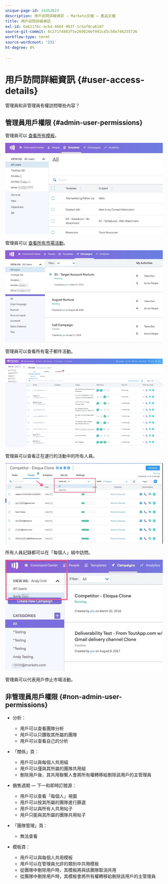```yaml
---
unique-page-id: 14352623
description: 用戶訪問詳細資訊 — Marketo文檔 — 產品文檔
title: 用戶訪問詳細資訊
exl-id: 6a61176c-acbd-4684-983f-1c5af0ca6187
source-git-commit: 8c271f4883f5e269820ef992cd5c50e746255736
workflow-type: tm+mt
source-wordcount: '231'
ht-degree: 0%

---
```


# 用戶訪問詳細資訊 {#user-access-details}

管理員和非管理員有權訪問哪些內容？

## 管理員用戶權限 {#admin-user-permissions}

管理員可以 [查看所有模板](/help/marketo/product-docs/marketo-sales-connect/templates/view-template-list-as-another-user.md)。

![](assets/templates.jpg)

管理員可以 [查看所有市場活動](/help/marketo/product-docs/marketo-sales-connect/campaigns/view-campaigns-list-as-another-user.md)。

![](assets/campaigns.jpg)

管理員可以查看所有電子郵件活動。

![](assets/user-access-details-3.png)

管理員可以查看正在運行的活動中的所有人員。

![](assets/running.jpg)

所有人員記錄都可以在「每個人」組中訪問。

![](assets/viewed.jpg)

管理員可以代表用戶停止市場活動。

## 非管理員用戶權限 {#non-admin-user-permissions}

* 分析：

   * 用戶可以查看團隊分析
   * 用戶可以只鑽取其所屬的團隊
   * 用戶可以查看自己的分析

* 「關係」頁：

   * 用戶可以與每個人共用組
   * 用戶可以僅與其所屬的團隊共用組
   * 刪除用戶後，其共用聯繫人會將所有權轉移給刪除該用戶的主管理員

* 銷售週期 — 下一和即時訂閱源：

   * 用戶可以查看「每個人」視圖
   * 用戶可以按其所屬的團隊進行篩選
   * 用戶可以與所有人共用帖子
   * 用戶只能與其所屬的團隊共用帖子

* 「團隊管理」頁：

   * 無法查看

* 模板頁：

   * 用戶可以與每個人共用模板
   * 用戶可以在管理員允許的類別中共用模板
   * 從團隊中刪除用戶時，其模板將與該團隊取消共用
   * 從團隊中刪除用戶時，其模板會將所有權轉移給刪除該用戶的主管理員
